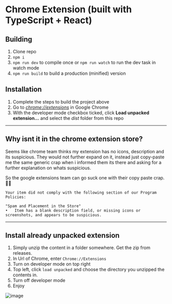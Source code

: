 # Chrome Extension (built with TypeScript + React)

## Building

1.  Clone repo
2.  `npm i`
3.  `npm run dev` to compile once or `npm run watch` to run the dev task in watch mode
4.  `npm run build` to build a production (minified) version

## Installation

1.  Complete the steps to build the project above
2.  Go to [_chrome://extensions_](chrome://extensions) in Google Chrome
3.  With the developer mode checkbox ticked, click **Load unpacked extension...** and select the _dist_ folder from this repo

<hr>

## Why isnt it in the chrome extension store?
Seems like chrome team thinks my extension has no icons, description and its suspicious. They would not further expand on it, instead just copy-paste me the same generic crap when i informed them its there and asking for a further explanation on whats suspicious.

So the google extensions team can go suck one with their copy paste crap. 🤷‍♂ 

``` 
Your item did not comply with the following section of our Program Policies:

"Spam and Placement in the Store"
•	Item has a blank description field, or missing icons or screenshots, and appears to be suspicious.
```


<hr>

## Install already unpacked extension
1. Simply unzip the content in a folder somewhere. Get the zip from releases.
2. In Url of Chrome, enter `Chrome://Extensions`
3. Turn on developer mode on top right
4. Top left, click `load unpacked` and choose the directory you unzipped the contents in.
5. Turn off developer mode
5. Enjoy


![image](https://user-images.githubusercontent.com/19627023/72227190-7bb1c780-3591-11ea-87db-e62050937744.png)
